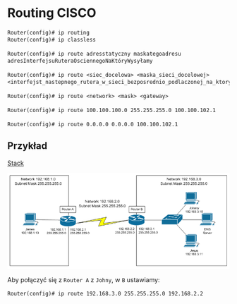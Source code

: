 # Routing CISCO

```shell
Router(config)# ip routing
Router(config)# ip classless

Router(config)# ip route adresstatyczny maskategoadresu
adresInterfejsuRuteraOsciennegoNaKtóryWysyłamy

Router(config)# ip route <siec_docelowa> <maska_sieci_docelowej> <interfejst_nastepnego_rutera_w_sieci_bezposrednio_podlaczonej_na_ktory_nalezy_wyslac_pakiet_do_sieci_(siec_docelowa)>

Router(config)# ip route <network> <mask> <gateway>

Router(config)# ip route 100.100.100.0 255.255.255.0 100.100.102.1

Router(config)# ip route 0.0.0.0 0.0.0.0 100.100.102.1
```

## Przykład

[Stack](https://serverfault.com/a/171552)

![Sieć](../images/img1.gif)

Aby połączyć się z `Router A` z `Johny`, w `B` ustawiamy: 

```shell
Router(config)# ip route 192.168.3.0 255.255.255.0 192.168.2.2
```

